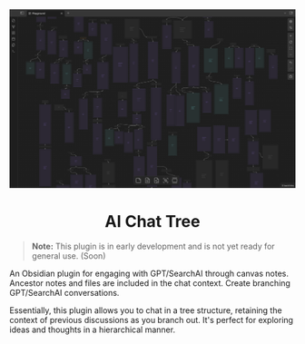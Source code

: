 <img width="1980" alt="Screenshot 2023-10-29 at 13 39 22" src="public/screen.png">

<h1 align="center">AI Chat Tree</h1>

> **Note:** This plugin is in early development and is not yet ready for general use. (Soon)

An Obsidian plugin for engaging with GPT/SearchAI through canvas notes. Ancestor notes and files are included in the chat context. Create branching GPT/SearchAI conversations.

Essentially, this plugin allows you to chat in a tree structure, retaining the context of previous discussions as you branch out. It's perfect for exploring ideas and thoughts in a hierarchical manner.
